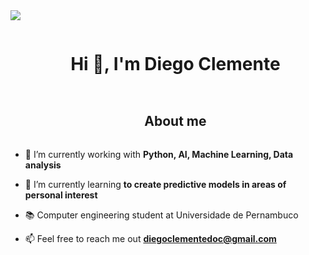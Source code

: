 
<!--horizontal divider(gradiant)-->
<img src="https://user-images.githubusercontent.com/73097560/115834477-dbab4500-a447-11eb-908a-139a6edaec5c.gif">

<!--h1 without bottom border-->
<div id="user-content-toc">
  <ul align="center">
    <summary><h1 style="display: inline-block">Hi 👋, I'm Diego Clemente</h1></summary>
  </ul>
</div>

<!--h2 without bottom border-->
<div id="user-content-toc">
  <ul align="center">
    <summary><h2 style="display: inline-block">About me</h2></summary>
  </ul>
</div>


<!--Intro start-->

- 🔭 I’m currently working with **Python, AI, Machine Learning, Data analysis**

- 🌱 I’m currently learning **to create predictive models in areas of personal interest**

- 📚 Computer engineering student at Universidade de Pernambuco

- 📫 Feel free to reach me out **diegoclementedoc@gmail.com**

<!--Intro end-->



